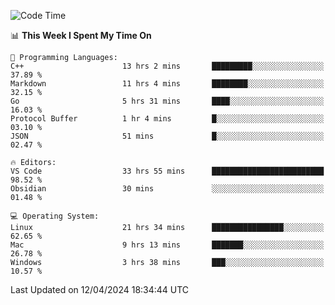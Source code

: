 
<!--START_SECTION:waka-->
![Code Time](http://img.shields.io/badge/Code%20Time-1%2C792%20hrs%2039%20mins-blue)

📊 **This Week I Spent My Time On** 

```text
💬 Programming Languages: 
C++                      13 hrs 2 mins       █████████░░░░░░░░░░░░░░░░   37.89 % 
Markdown                 11 hrs 4 mins       ████████░░░░░░░░░░░░░░░░░   32.15 % 
Go                       5 hrs 31 mins       ████░░░░░░░░░░░░░░░░░░░░░   16.03 % 
Protocol Buffer          1 hr 4 mins         █░░░░░░░░░░░░░░░░░░░░░░░░   03.10 % 
JSON                     51 mins             █░░░░░░░░░░░░░░░░░░░░░░░░   02.47 % 

🔥 Editors: 
VS Code                  33 hrs 55 mins      █████████████████████████   98.52 % 
Obsidian                 30 mins             ░░░░░░░░░░░░░░░░░░░░░░░░░   01.48 % 

💻 Operating System: 
Linux                    21 hrs 34 mins      ████████████████░░░░░░░░░   62.65 % 
Mac                      9 hrs 13 mins       ███████░░░░░░░░░░░░░░░░░░   26.78 % 
Windows                  3 hrs 38 mins       ███░░░░░░░░░░░░░░░░░░░░░░   10.57 % 
```


 Last Updated on 12/04/2024 18:34:44 UTC
<!--END_SECTION:waka-->

